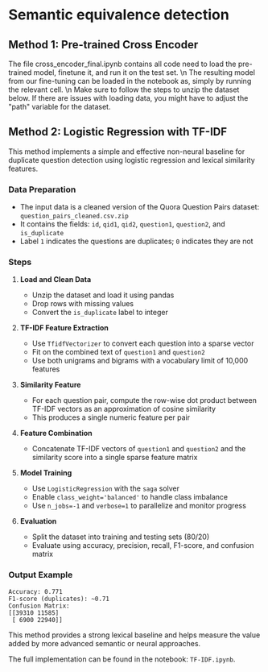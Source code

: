 # Semantic equivalence detection

## Method 1: Pre-trained Cross Encoder

The file cross_encoder_final.ipynb contains all code need to load the pre-trained model, finetune it, and run it on the test set. \n The resulting model from our fine-tuning can be loaded in the notebook as, simply by running the relevant cell. \n Make sure to follow the steps to unzip the dataset below. If there are issues with loading data, you might have to adjust the "path" variable for the dataset. 

## Method 2: Logistic Regression with TF-IDF

This method implements a simple and effective non-neural baseline for duplicate question detection using logistic regression and lexical similarity features.

### Data Preparation

* The input data is a cleaned version of the Quora Question Pairs dataset: `question_pairs_cleaned.csv.zip`
* It contains the fields: `id`, `qid1`, `qid2`, `question1`, `question2`, and `is_duplicate`
* Label `1` indicates the questions are duplicates; `0` indicates they are not

### Steps

1. **Load and Clean Data**

   * Unzip the dataset and load it using pandas
   * Drop rows with missing values
   * Convert the `is_duplicate` label to integer

2. **TF-IDF Feature Extraction**

   * Use `TfidfVectorizer` to convert each question into a sparse vector
   * Fit on the combined text of `question1` and `question2`
   * Use both unigrams and bigrams with a vocabulary limit of 10,000 features

3. **Similarity Feature**

   * For each question pair, compute the row-wise dot product between TF-IDF vectors as an approximation of cosine similarity
   * This produces a single numeric feature per pair

4. **Feature Combination**

   * Concatenate TF-IDF vectors of `question1` and `question2` and the similarity score into a single sparse feature matrix

5. **Model Training**

   * Use `LogisticRegression` with the `saga` solver
   * Enable `class_weight='balanced'` to handle class imbalance
   * Use `n_jobs=-1` and `verbose=1` to parallelize and monitor progress

6. **Evaluation**

   * Split the dataset into training and testing sets (80/20)
   * Evaluate using accuracy, precision, recall, F1-score, and confusion matrix

### Output Example

```
Accuracy: 0.771
F1-score (duplicates): ~0.71
Confusion Matrix:
[[39310 11585]
 [ 6900 22940]]
```

This method provides a strong lexical baseline and helps measure the value added by more advanced semantic or neural approaches.

The full implementation can be found in the notebook: `TF-IDF.ipynb`.
